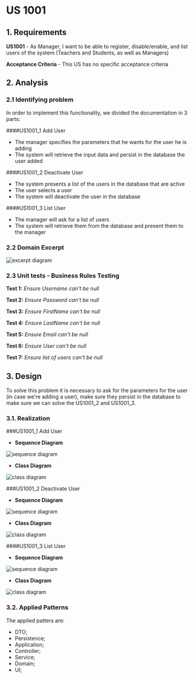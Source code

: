 # US 1001

## 1. Requirements

**US1001** -  As Manager, I want to be able to register, disable/enable, and list users of the system (Teachers and Students, as well as Managers)

**Acceptance Criteria** - This US has no specific acceptance criteria

## 2. Analysis

### 2.1 Identifying problem
In order to implement this functionality, we divided the documentation in 3 parts:

####US1001_1 Add User

* The manager specifies the parameters that he wants for the user he is adding
* The system will retrieve the input data and persist in the database the user added

####US1001_2 Deactivate User

* The system presents a list of the users in the database that are active
* The user selects a user
* The system will deactivate the user in the database

####US1001_3 List User

* The manager will ask for a list of users
* The system will retrieve them from the database and present them to the manager

### 2.2 Domain Excerpt
![excerpt diagram](domain_excerpt_1001.svg "domain_excerpt_3004.svg")

### 2.3 Unit tests - Business Rules Testing

**Test 1:** *Ensure Username can't be null*

**Test 2:** *Ensure Password can't be null*

**Test 3:** *Ensure FirstName can't be null*

**Test 4:** *Ensure LastName can't be null*

**Test 5:** *Ensure Email can't be null*

**Test 6:** *Ensure User can't be null*

**Test 7:** *Ensure list of users can't be null*



## 3. Design

To solve this problem it is necessary to ask for the parameters for the user (in case we're adding a user), make sure 
they persist in the database to make sure we can solve the US1001_2 and US1001_3.

### 3.1. Realization

###US1001_1 Add User
* **Sequence Diagram**

![sequence diagram](us1001_1/sequence_diagram_addUser.svg "sequence_diagram_1001_1")

* **Class Diagram**

![class diagram](us1001_1/class_diagram_addUser.svg "class_diagram_1001_1")

###US1001_2 Deactivate  User

* **Sequence Diagram**
 
![sequence diagram](us1001_2/sequence_diagram_deactivateUser.svg "sequence_diagram_1001_2")

* **Class Diagram**

![class diagram](us1001_2/class_diagram_deactivateUser.svg "class_diagram_1001_2")

####US1001_3 List User

* **Sequence Diagram**

![sequence diagram](us1001_3/sequence_diagram_listUser.svg "sequence_diagram_1001_3")

* **Class Diagram**

![class diagram](us1001_3/class_diagram_listUser.svg "class_diagram_1001_3")

### 3.2. Applied Patterns
The applied patters are:
* DTO;
* Persistence;
* Application;
* Controller;
* Service;
* Domain;
* UI;